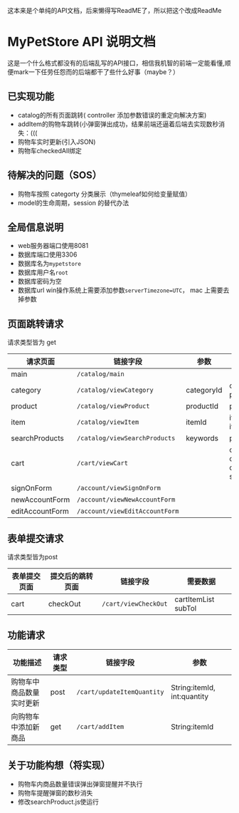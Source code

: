 这本来是个单纯的API文档，后来懒得写ReadME了，所以把这个改成ReadMe
# MyPetStore API 说明文档
这是一个什么格式都没有的后端乱写的API接口，相信我机智的前端一定能看懂,顺便mark一下任劳任怨而的后端都干了些什么好事（maybe？）
## 已实现功能
- catalog的所有页面跳转( controller 添加参数错误的重定向解决方案)
- addItem的购物车跳转(小弹窗弹出成功，结果前端还逼着后端去实现数秒消失：(((
- 购物车实时更新(引入JSON)
- 购物车checkedAll绑定

## 待解决的问题（SOS）
- 购物车按照 categorty 分类展示（thymeleaf如何给变量赋值）
- model的生命周期，session 的替代办法


## 全局信息说明
- web服务器端口使用8081
- 数据库端口使用3306
- 数据库名为`mypetstore`
- 数据库用户名`root`
- 数据库密码为空
- 数据库url win操作系统上需要添加参数`serverTimezone=UTC`， mac 上需要去掉参数


## 页面跳转请求

请求类型皆为 get

|请求页面|链接字段|参数|需要数据|表单提交|
|--- |---|---|---|---|
|main|`/catalog/main`||||
|category|`/catalog/viewCategory`|categoryId|category productList||
|product|`/catalog/viewProduct`|productId|prodcut itemList||
|item|`/catalog/viewItem`|itemId|item product itemQuantity||
|searchProducts|`/catalog/viewSearchProducts`|keywords|productList||
|cart|`/cart/viewCart`||cart cartItemNumber cartItemList subTol |`/cart/viewCheckOut`|
|signOnForm|`/account/viewSignOnForm`|
|newAccountForm|`/account/viewNewAccountForm`|
|editAccountForm|`/account/viewEditAccountForm`|

## 表单提交请求
请求类型皆为post

|表单提交页面|提交后的跳转页面|链接字段|需要数据|
|---|---|---|---|
|cart|checkOut|`/cart/viewCheckOut`|cartItemList subTol|

## 功能请求
|功能描述|请求类型|链接字段|参数|
|---|---|---|---|
|购物车中商品数量实时更新|post|`/cart/updateItemQuantity`|String:itemId, int:quantity|
|向购物车中添加新商品|get|`/cart/addItem`|String:itemId|

## 关于功能构想（将实现）
- 购物车内商品数量错误弹出弹窗提醒并不执行
- 购物车提醒弹窗的数秒消失
- 修改searchProduct.js使运行



